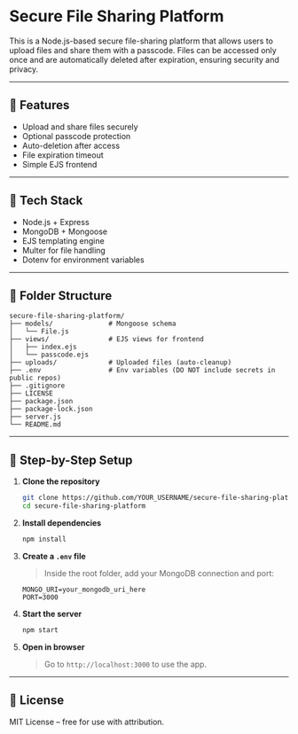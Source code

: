# Secure File Sharing Platform

This is a Node.js-based secure file-sharing platform that allows users to upload files and share them with a passcode. Files can be accessed only once and are automatically deleted after expiration, ensuring security and privacy.

---

## 🔐 Features

- Upload and share files securely
- Optional passcode protection
- Auto-deletion after access
- File expiration timeout
- Simple EJS frontend

---

## 🚀 Tech Stack

- Node.js + Express
- MongoDB + Mongoose
- EJS templating engine
- Multer for file handling
- Dotenv for environment variables

---

## 📁 Folder Structure

```
secure-file-sharing-platform/
├── models/              # Mongoose schema
│   └── File.js
├── views/               # EJS views for frontend
│   ├── index.ejs
│   └── passcode.ejs
├── uploads/             # Uploaded files (auto-cleanup)
├── .env                 # Env variables (DO NOT include secrets in public repos)
├── .gitignore
├── LICENSE
├── package.json
├── package-lock.json
├── server.js
└── README.md
```

---

## 🔧 Step-by-Step Setup

1. **Clone the repository**
   ```bash
   git clone https://github.com/YOUR_USERNAME/secure-file-sharing-platform.git
   cd secure-file-sharing-platform
   ```

2. **Install dependencies**
   ```bash
   npm install
   ```

3. **Create a `.env` file**
   > Inside the root folder, add your MongoDB connection and port:
   ```env
   MONGO_URI=your_mongodb_uri_here
   PORT=3000
   ```

4. **Start the server**
   ```bash
   npm start
   ```

5. **Open in browser**
   > Go to `http://localhost:3000` to use the app.

---

## 📜 License

MIT License – free for use with attribution.
